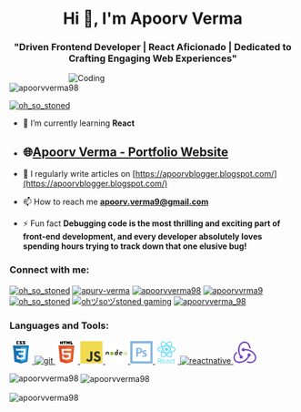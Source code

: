 <h1 align="center">Hi 👋, I'm Apoorv Verma</h1>
<h3 align="center">"Driven Frontend Developer | React Aficionado | Dedicated to Crafting Engaging Web Experiences"</h3>
<img align= "right" alt = "Coding" width="400" src= "https://cdn.dribbble.com/users/1162077/screenshots/3848914/programmer.gif(https://media.giphy.com/media/v1.Y2lkPTc5MGI3NjExeGFtaGNpazBscnNnODNtZm94ZjdsNzNldTk3eGN6dG5rYnl5eGphdiZlcD12MV9pbnRlcm5hbF9naWZfYnlfaWQmY3Q9Zw/RbDKaczqWovIugyJmW/giphy.gif)">

<p align="left"> <img src="https://komarev.com/ghpvc/?username=apoorvverma98&label=Profile%20views&color=0e75b6&style=flat" alt="apoorvverma98" /> </p>

<p align="left"> <a href="https://twitter.com/oh_so_stoned" target="blank"><img src="https://img.shields.io/twitter/follow/oh_so_stoned?logo=twitter&style=for-the-badge" alt="oh_so_stoned" /></a> </p>

- 🌱 I’m currently learning **React**

- ## 🌐[Apoorv Verma - Portfolio Website](https://apoorv-verma-portfolio.vercel.app/)

- 📝 I regularly write articles on [https://apoorvblogger.blogspot.com/](https://apoorvblogger.blogspot.com/)

- 📫 How to reach me **apoorv.verma9@gmail.com**

- ⚡ Fun fact **Debugging code is the most thrilling and exciting part of front-end development, and every developer absolutely loves spending hours trying to track down that one elusive bug!**

<h3 align="left">Connect with me:</h3>
<p align="left">
<a href="https://twitter.com/oh_so_stoned" target="blank"><img align="center" src="https://raw.githubusercontent.com/rahuldkjain/github-profile-readme-generator/master/src/images/icons/Social/twitter.svg" alt="oh_so_stoned" height="30" width="40" /></a>
<a href="https://linkedin.com/in/apurv-verma" target="blank"><img align="center" src="https://raw.githubusercontent.com/rahuldkjain/github-profile-readme-generator/master/src/images/icons/Social/linked-in-alt.svg" alt="apurv-verma" height="30" width="40" /></a>
<a href="https://codesandbox.com/apoorvverma98" target="blank"><img align="center" src="https://raw.githubusercontent.com/rahuldkjain/github-profile-readme-generator/master/src/images/icons/Social/codesandbox.svg" alt="apoorvverma98" height="30" width="40" /></a>
<a href="https://fb.com/apoorvvrma9" target="blank"><img align="center" src="https://raw.githubusercontent.com/rahuldkjain/github-profile-readme-generator/master/src/images/icons/Social/facebook.svg" alt="apoorvvrma9" height="30" width="40" /></a>
<a href="https://instagram.com/oh_so_stoned" target="blank"><img align="center" src="https://raw.githubusercontent.com/rahuldkjain/github-profile-readme-generator/master/src/images/icons/Social/instagram.svg" alt="oh_so_stoned" height="30" width="40" /></a>
<a href="https://www.youtube.com/c/ohヅsoヅstoned gaming" target="blank"><img align="center" src="https://raw.githubusercontent.com/rahuldkjain/github-profile-readme-generator/master/src/images/icons/Social/youtube.svg" alt="ohヅsoヅstoned gaming" height="30" width="40" /></a>
<a href="https://www.leetcode.com/apoorvverma_98" target="blank"><img align="center" src="https://raw.githubusercontent.com/rahuldkjain/github-profile-readme-generator/master/src/images/icons/Social/leet-code.svg" alt="apoorvverma_98" height="30" width="40" /></a>
</p>

<h3 align="left">Languages and Tools:</h3>
<p align="left"> <a href="https://www.w3schools.com/css/" target="_blank" rel="noreferrer"> <img src="https://raw.githubusercontent.com/devicons/devicon/master/icons/css3/css3-original-wordmark.svg" alt="css3" width="40" height="40"/> </a> <a href="https://git-scm.com/" target="_blank" rel="noreferrer"> <img src="https://www.vectorlogo.zone/logos/git-scm/git-scm-icon.svg" alt="git" width="40" height="40"/> </a> <a href="https://www.w3.org/html/" target="_blank" rel="noreferrer"> <img src="https://raw.githubusercontent.com/devicons/devicon/master/icons/html5/html5-original-wordmark.svg" alt="html5" width="40" height="40"/> </a> <a href="https://developer.mozilla.org/en-US/docs/Web/JavaScript" target="_blank" rel="noreferrer"> <img src="https://raw.githubusercontent.com/devicons/devicon/master/icons/javascript/javascript-original.svg" alt="javascript" width="40" height="40"/> </a> <a href="https://nodejs.org" target="_blank" rel="noreferrer"> <img src="https://raw.githubusercontent.com/devicons/devicon/master/icons/nodejs/nodejs-original-wordmark.svg" alt="nodejs" width="40" height="40"/> </a> <a href="https://www.photoshop.com/en" target="_blank" rel="noreferrer"> <img src="https://raw.githubusercontent.com/devicons/devicon/master/icons/photoshop/photoshop-line.svg" alt="photoshop" width="40" height="40"/> </a> <a href="https://reactjs.org/" target="_blank" rel="noreferrer"> <img src="https://raw.githubusercontent.com/devicons/devicon/master/icons/react/react-original-wordmark.svg" alt="react" width="40" height="40"/> </a> <a href="https://reactnative.dev/" target="_blank" rel="noreferrer"> <img src="https://reactnative.dev/img/header_logo.svg" alt="reactnative" width="40" height="40"/> </a> <a href="https://redux.js.org" target="_blank" rel="noreferrer"> <img src="https://raw.githubusercontent.com/devicons/devicon/master/icons/redux/redux-original.svg" alt="redux" width="40" height="40"/> </a> </p>

<p><img align="left" src="https://github-readme-stats.vercel.app/api/top-langs?username=apoorvverma98&show_icons=true&locale=en&layout=compact" alt="apoorvverma98" /></p>

<p>&nbsp;<img align="center" src="https://github-readme-stats.vercel.app/api?username=apoorvverma98&show_icons=true&locale=en" alt="apoorvverma98" /></p>

<p><img align="center" src="https://github-readme-streak-stats.herokuapp.com/?user=apoorvverma98&" alt="apoorvverma98" /></p>
